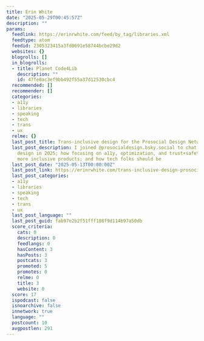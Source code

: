 ```yaml
---
title: Erin White
date: "2025-05-29T00:45:57Z"
description: ""
params:
  feedlink: https://erinrwhite.com/feed/by_tag/libraries.xml
  feedtype: atom
  feedid: 2305323415a3fd0691e58744bcbe29d2
  websites: {}
  blogrolls: []
  in_blogrolls:
  - title: Planet Code4Lib
    description: ""
    id: 47fe0ac3ef9bb492f55a37d12530cbc4
  recommended: []
  recommender: []
  categories:
  - a11y
  - libraries
  - speaking
  - tech
  - trans
  - ux
  relme: {}
  last_post_title: Trans-inclusive design for the Prosocial Design Network
  last_post_description: I joined @prosocialdesign.bsky.social to chat about trans-inclusive
    design in 2025; how focusing on a11y, optimization, and trust+safety make for
    more inclusive products; and how tech folks should be
  last_post_date: "2025-05-13T00:00:00Z"
  last_post_link: https://erinrwhite.com/trans-inclusive-design-prosocial
  last_post_categories:
  - a11y
  - libraries
  - speaking
  - tech
  - trans
  - ux
  last_post_language: ""
  last_post_guid: fab97e2b2f51fff108f9d114b97a50db
  score_criteria:
    cats: 0
    description: 0
    feedlangs: 0
    hasContent: 3
    hasPosts: 3
    postcats: 3
    promoted: 5
    promotes: 0
    relme: 0
    title: 3
    website: 0
  score: 17
  ispodcast: false
  isnoarchive: false
  innetwork: true
  language: ""
  postcount: 10
  avgpostlen: 291
---
```

